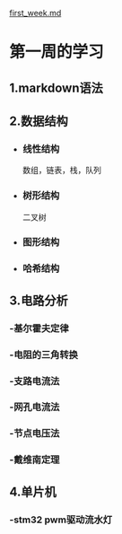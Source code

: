 [first_week.md](https://github.com/user-attachments/files/23282051/first_week.md)
# 第一周的学习

## 1.markdown语法

## 2.数据结构

- ### 线性结构

  数组，链表，栈，队列

- ### 树形结构

  二叉树

- ### 图形结构

- ### 哈希结构

## 3.电路分析

### -基尔霍夫定律

### -电阻的三角转换

### -支路电流法

### -网孔电流法

### -节点电压法

### -戴维南定理

## 4.单片机

### -stm32 pwm驱动流水灯
